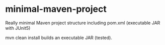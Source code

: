 # minimal-maven-project
Really minimal Maven project structure including pom.xml (executable JAR with JUnit5)

mvn clean install builds an executable JAR (tested).
